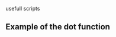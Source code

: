 usefull scripts


## Example of the dot function
[](https://raw.githubusercontent.com/davidbestue/funciones/master/download.png)

